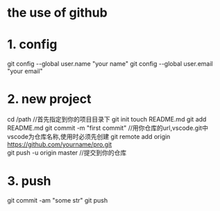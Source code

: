 # the use of github

# 1. config
git config --global user.name "your name" 
git config --global user.email "your email"

# 2. new project
cd /path              //首先指定到你的项目目录下
git init
touch README.md
git add README.md
git commit -m "first commit"
//用你仓库的url,vscode.git中vscode为仓库名称,使用时必须先创建
git remote add origin https://github.com/yourname/pro.git   
git push -u origin master  //提交到你的仓库

# 3. push
git commit -am "some str"
git push